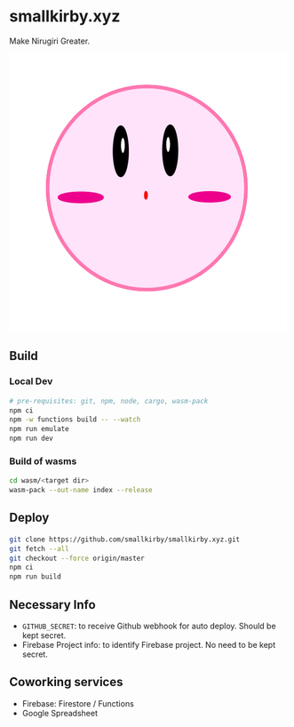 # smallkirby.xyz

Make Nirugiri Greater.

![favicon](static/img/simple-transparent.png)

## Build
### Local Dev

```build.sh
# pre-requisites: git, npm, node, cargo, wasm-pack
npm ci
npm -w functions build -- --watch
npm run emulate
npm run dev
```
### Build of wasms

```build.sh
cd wasm/<target dir>
wasm-pack --out-name index --release
```
## Deploy

```deploy.sh
git clone https://github.com/smallkirby/smallkirby.xyz.git
git fetch --all
git checkout --force origin/master
npm ci
npm run build
```

## Necessary Info

- `GITHUB_SECRET`: to receive Github webhook for auto deploy. Should be kept secret.
- Firebase Project info: to identify Firebase project. No need to be kept secret.

## Coworking services

- Firebase: Firestore / Functions
- Google Spreadsheet
